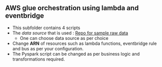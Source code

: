 ## AWS glue orchestration using lambda and eventbridge 
- This subfolder contains 4 scripts
- The *data source* that is used : [Repo for sample raw data](https://github.com/CSSEGISandData/COVID-19)
  - One can choose data source as per choice
- Change **ARN** of resources such as lambda functions, eventbridge rule and bus as per your configuration.
- The Pyspark script can be changed as per business logic and transformations required.
